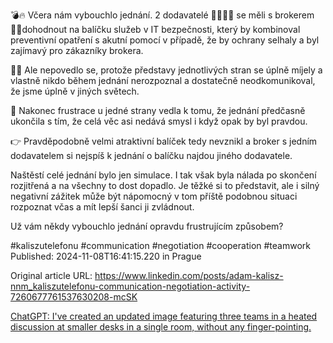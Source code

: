 💣🔥 Včera nám vybouchlo jednání. 2 dodavatelé 👨‍💼👩‍💼 se měli s brokerem 🧑‍💼dohodnout na balíčku služeb v IT bezpečnosti, který by kombinoval preventivní opatření s akutní pomocí v případě, že by ochrany selhaly a byl zajímavý pro zákazníky brokera.


🤷‍♂️ Ale nepovedlo se, protože představy jednotlivých stran se úplně míjely a vlastně nikdo během jednání nerozpoznal a dostatečně neodkomunikoval, že jsme úplně v jiných světech.


😤 Nakonec frustrace u jedné strany vedla k tomu, že jednání předčasně ukončila s tím, že celá věc asi nedává smysl i když opak by byl pravdou.


👉 Pravděpodobně velmi atraktivní balíček tedy nevznikl a broker s jedním dodavatelem si nejspíš k jednání o balíčku najdou jiného dodavatele.


Naštěstí celé jednání bylo jen simulace. I tak však byla nálada po skončení rozjitřená a na všechny to dost dopadlo. Je těžké si to představit, ale i silný negativní zážitek může být nápomocný v tom příště podobnou situaci rozpoznat včas a mít lepší šanci ji zvládnout.


Už vám někdy vybouchlo jednání opravdu frustrujícím způsobem?


#kaliszutelefonu #communication #negotiation #cooperation #teamwork
Published: 2024-11-08T16:41:15.220 in Prague

Original article URL: https://www.linkedin.com/posts/adam-kalisz-nnm_kaliszutelefonu-communication-negotiation-activity-7260677761537630208-mcSK

[ChatGPT: I've created an updated image featuring three teams in a heated discussion at smaller desks in a single room, without any finger-pointing.](./media/finger-pointing-three-teams.png)
